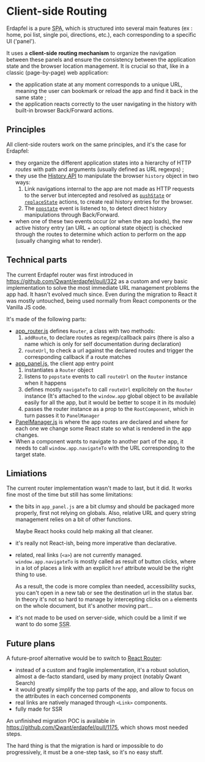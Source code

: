 # Client-side Routing

Erdapfel is a pure <abbr title="Single-Page App">SPA</abbr>, which is structured into several main features (ex : home, poi list, single poi, directions, etc.), each corresponding to a specific UI ('panel').

It uses a **client-side routing mechanism** to organize the navigation between these panels and ensure the consistency between the application state and the browser location management. It is crucial so that, like in a classic (page-by-page) web application:
 * the application state at any moment corresponds to a unique URL, meaning the user can bookmark or reload the app and find it back in the same state ;
 * the application reacts correctly to the user navigating in the history with built-in browser Back/Forward actions.

## Principles

All client-side routers work on the same principles, and it's the case for Erdapfel:
 * they organize the different application states into a hierarchy of HTTP *routes* with path and arguments (usually defined as URL regexps) ;
 * they use the [History API](https://developer.mozilla.org/en-US/docs/Web/API/History_API) to manipulate the browser `history` object in two ways:
    1. Link navigations internal to the app are not made as HTTP requests to the server but intercepted and resolved as [`pushState`](https://developer.mozilla.org/en-US/docs/Web/API/History/pushState) or [`replaceState`](https://developer.mozilla.org/en-US/docs/Web/API/History/replaceState) actions, to create real history entries for the browser.
    2. The [`popstate`](https://developer.mozilla.org/en-US/docs/Web/API/WindowEventHandlers/onpopstate) event is listened to, to detect direct history manipulations through Back/Forward.
 * when one of these two events occur (or when the app loads), the new active history entry (an URL + an optional state object) is checked through the routes to determine which action to perform on the app (usually changing what to render).

## Technical parts

The current Erdapfel router was first introduced in https://github.com/Qwant/erdapfel/pull/322 as a custom and very basic implementation to solve the most immediate URL management problems the app had. It hasn't evolved much since. Even during the migration to React it was mostly untouched, being used normally from React components or the Vanilla JS code.

It's made of the following parts:

 * [app_router.js](/src/libs/app_router.js) defines `Router`, a class with two methods:
    1. `addRoute`, to declare routes as regexp/callback pairs (there is also a name which is only for self documentation during declaration)
    2. `routeUrl`, to check a url against the declared routes and trigger the corresponding callback if a route matches 
 * [app_panel.js](/src/panel/app_panel.js), the client app entry point
    1. instantiates a `Router` object
    2. listens to `popstate` events to call `routeUrl` on the `Router` instance when it happens
    2. defines mostly `navigateTo` to call `routeUrl` explicitely on the `Router` instance (It's attached to the `window.app` global object to be available easily for all the app, but it would be better to scope it in its module)
    3. passes the router instance as a prop to the `RootComponent`, which in turn passes it to `PanelManager`  
 * [PanelManager.js](/src/panel/app_panel.js) is where the app routes are declared and where for each one we change some React state so what is rendered in the app changes.
 * When a component wants to navigate to another part of the app, it needs to call `window.app.navigateTo` with the URL corresponding to the target state.


## Limiations

The current router implementation wasn't made to last, but it did. It works fine most of the time but still has some limitations:

- the bits in `app_panel.js` are a bit clumsy and should be packaged more properly, first not relying on globals. Also, relative URL and query string management relies on a bit of other functions. 

  Maybe React hooks could help making all that cleaner.
- it's really not React-ish, being more imperative than declarative.
- related, real links (`<a>`) are not currently managed. `window.app.navigateTo` is mostly called as result of button clicks, where in a lot of places a link with an explicit `href` attribute would be the right thing to use.

  As a result, the code is more complex than needed, accessibility sucks, you can't open in a new tab or see the destination url in the status bar. In theory it's not so hard to manage by intercepting clicks on `a` elements on the whole document, but it's another moving part…

- it's not made to be used on server-side, which could be a limit if we want to do some <abbr title="Server-side rendering">SSR</abbr>.

## Future plans

A future-proof alternative would be to switch to [React Router](https://reactrouter.com/web):
 - instead of a custom and fragile implementation, it's a robust solution, almost a de-facto standard, used by many project (notably Qwant Search)
 - it would greatly simplify the top parts of the app, and allow to focus on the attributes in each concerned components
 - real links are natively managed through `<Link>` components.
 - fully made for SSR

An unfinished migration POC is available in https://github.com/Qwant/erdapfel/pull/1175, which shows most needed steps.

The hard thing is that the migration is hard or impossible to do progressively, it must be a one-step task, so it's no easy stuff.
